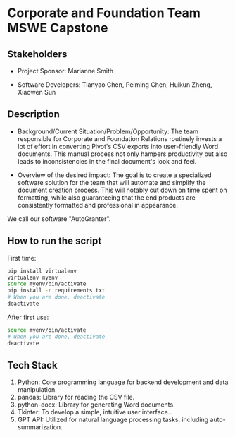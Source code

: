 # Corporate and Foundation Team MSWE Capstone

## Stakeholders

* Project Sponsor: Marianne Smith

* Software Developers: Tianyao Chen, Peiming Chen, Huikun Zheng, Xiaowen Sun

## Description

* Background/Current Situation/Problem/Opportunity: The team responsible for Corporate and Foundation Relations routinely invests a lot of effort in converting Pivot's CSV exports into user-friendly Word documents. This manual process not only hampers productivity but also leads to inconsistencies in the final document's look and feel.

* Overview of the desired impact: The goal is to create a specialized software solution for the team that will automate and simplify the document creation process. This will notably cut down on time spent on formatting, while also guaranteeing that the end products are consistently formatted and professional in appearance.

We call our software "AutoGranter".

## How to run the script

First time:

```sh
pip install virtualenv
virtualenv myenv
source myenv/bin/activate
pip install -r requirements.txt
# When you are done, deactivate
deactivate
```

After first use:

```sh
source myenv/bin/activate
# When you are done, deactivate
deactivate
```

## Tech Stack

1. Python: Core programming language for backend development and data manipulation.
2. pandas: Library for reading the CSV file.
3. python-docx: Library for generating Word documents.
4. Tkinter: To develop a simple, intuitive user interface..
5. GPT API: Utilized for natural language processing tasks, including auto-summarization.
